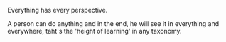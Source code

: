 Everything has every perspective.

A person can do anything and in the end, he will see it in everything and everywhere, taht's the 'height of learning' in any taxonomy.
